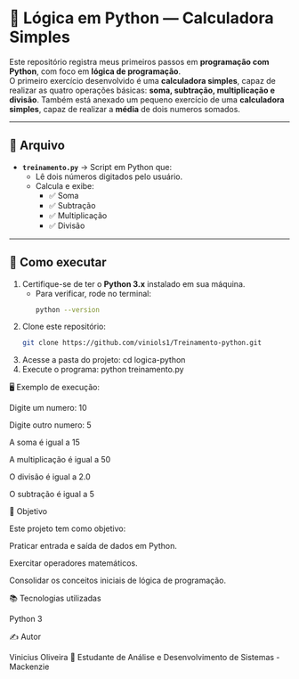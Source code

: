 # 🐍 Lógica em Python — Calculadora Simples

Este repositório registra meus primeiros passos em **programação com Python**, com foco em **lógica de programação**.  
O primeiro exercício desenvolvido é uma **calculadora simples**, capaz de realizar as quatro operações básicas: **soma, subtração, multiplicação e divisão**.
Também está anexado um pequeno exercício de uma **calculadora simples**, capaz de realizar a **média** de dois numeros somados.

---

## 📂 Arquivo

- **`treinamento.py`** → Script em Python que:
  - Lê dois números digitados pelo usuário.
  - Calcula e exibe:
    - ✅ Soma  
    - ✅ Subtração  
    - ✅ Multiplicação  
    - ✅ Divisão  

---

## 🚀 Como executar

1. Certifique-se de ter o **Python 3.x** instalado em sua máquina.  
   - Para verificar, rode no terminal:
     ```bash
     python --version
     ```
2. Clone este repositório:
   ```bash
   git clone https://github.com/viniols1/Treinamento-python.git
3. Acesse a pasta do projeto:
   cd logica-python
4. Execute o programa:
   python treinamento.py

🖥️ Exemplo de execução:

Digite um numero: 10

Digite outro numero: 5

A soma é igual a  15

A multiplicação é igual a  50

O divisão é igual a  2.0

O subtração é igual a 5

🎯 Objetivo

Este projeto tem como objetivo:

Praticar entrada e saída de dados em Python.

Exercitar operadores matemáticos.

Consolidar os conceitos iniciais de lógica de programação.

📚 Tecnologias utilizadas

Python 3

✍️ Autor

Vinicius Oliveira
📌 Estudante de Análise e Desenvolvimento de Sistemas - Mackenzie

